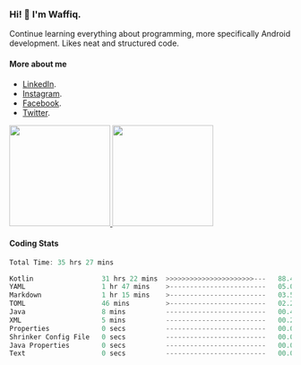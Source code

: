 ### Hi! 👋 I'm Waffiq.

Continue learning everything about programming, more specifically Android development. Likes neat and structured code.

#### More about me 
- [LinkedIn](https://www.linkedin.com/in/waffiqaziz/).
- [Instagram](https://www.instagram.com/waffiqaziz/).
- [Facebook](https://web.facebook.com/WaffiqAziz/).
- [Twitter](https://twitter.com/AzizWaffiq).

<p align="left">
<a href="https://github.com/waffiqaziz">
  <img height="180em" src="https://github-readme-stats-eight-theta.vercel.app/api?username=waffiqaziz&show_icons=true&theme=algolia&include_all_commits=true&count_private=true"/>
  <img height="180em" src="https://github-readme-stats-eight-theta.vercel.app/api/top-langs/?username=waffiqaziz&layout=compact&langs_count=8&theme=algolia"/>
</a>
</p>

#### Coding Stats
<!--START_SECTION:waka-->

```rust
Total Time: 35 hrs 27 mins

Kotlin                 31 hrs 22 mins  >>>>>>>>>>>>>>>>>>>>>>---   88.47 %
YAML                   1 hr 47 mins    >------------------------   05.04 %
Markdown               1 hr 15 mins    >------------------------   03.54 %
TOML                   46 mins         >------------------------   02.20 %
Java                   8 mins          -------------------------   00.40 %
XML                    5 mins          -------------------------   00.25 %
Properties             0 secs          -------------------------   00.03 %
Shrinker Config File   0 secs          -------------------------   00.02 %
Java Properties        0 secs          -------------------------   00.02 %
Text                   0 secs          -------------------------   00.01 %
```

<!--END_SECTION:waka-->
